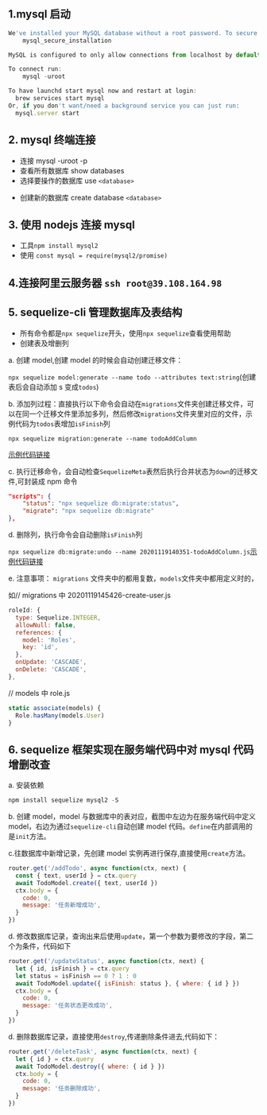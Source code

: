 ## 1.mysql 启动

```js
We've installed your MySQL database without a root password. To secure it run:
    mysql_secure_installation

MySQL is configured to only allow connections from localhost by default

To connect run:
    mysql -uroot

To have launchd start mysql now and restart at login:
  brew services start mysql
Or, if you don't want/need a background service you can just run:
  mysql.server start
```

## 2. mysql 终端连接

- 连接 mysql -uroot -p
- 查看所有数据库 show databases
- 选择要操作的数据库 use `<database>`

* 创建新的数据库 create database `<database>`

## 3. 使用 nodejs 连接 mysql

- 工具`npm install mysql2`
- 使用 `const mysql = require(mysql2/promise)`

## 4.连接阿里云服务器 `ssh root@39.108.164.98`

## 5. sequelize-cli 管理数据库及表结构

- 所有命令都是`npx sequelize`开头，使用`npx sequelize`查看使用帮助
- 创建表及增删列

a. 创建 model,创建 model 的时候会自动创建迁移文件：

`npx sequelize model:generate --name todo --attributes text:string`(创建表后会自动添加 s 变成`todos`)

b. 添加列过程：直接执行以下命令会自动在`migrations`文件夹创建迁移文件，可以在同一个迁移文件里添加多列，然后修改`migrations`文件夹里对应的文件，示例代码为`todos`表增加`isFinish`列

`npx sequelize migration:generate --name todoAddColumn`

[示例代码链接](https://github.com/luoxuzhi/mysql-sequelize-cli/blob/master/migrations/20201119140351-todoAddColumn.js)

c. 执行迁移命令，会自动检查`SequelizeMeta`表然后执行合并状态为`down`的迁移文件,可封装成 npm 命令

```json
"scripts": {
    "status": "npx sequelize db:migrate:status",
    "migrate": "npx sequelize db:migrate"
},
```

d. 删除列，执行命令会自动删除`isFinish`列

`npx sequelize db:migrate:undo --name 20201119140351-todoAddColumn.js`[示例代码链接](https://github.com/luoxuzhi/mysql-sequelize-cli/blob/master/migrations/20201119140351-todoAddColumn.js)

e. 注意事项： `migrations` 文件夹中的都用复数，`models`文件夹中都用定义时的，

如// migrations 中 20201119145426-create-user.js

```js
roleId: {
  type: Sequelize.INTEGER,
  allowNull: false,
  references: {
    model: 'Roles',
    key: 'id',
  },
  onUpdate: 'CASCADE',
  onDelete: 'CASCADE',
},
```

// models 中 role.js

```js
static associate(models) {
  Role.hasMany(models.User)
}
```

## 6. sequelize 框架实现在服务端代码中对 mysql 代码增删改查

a. 安装依赖

```js
npm install sequelize mysql2 -S
```

b. 创建 model，model 与数据库中的表对应，截图中左边为在服务端代码中定义 model，右边为通过`sequelize-cli`自动创建 model 代码。`define`在内部调用的是`init`方法。
<img :src="$withBase('/assets/define-model-diff.png')">

c.往数据库中新增记录，先创建 model 实例再进行保存,直接使用`create`方法。

```js
router.get('/addTodo', async function(ctx, next) {
  const { text, userId } = ctx.query
  await TodoModel.create({ text, userId })
  ctx.body = {
    code: 0,
    message: '任务新增成功',
  }
})
```

d. 修改数据库记录，查询出来后使用`update`，第一个参数为要修改的字段，第二个为条件，代码如下

```js
router.get('/updateStatus', async function(ctx, next) {
  let { id, isFinish } = ctx.query
  let status = isFinish == 0 ? 1 : 0
  await TodoModel.update({ isFinish: status }, { where: { id } })
  ctx.body = {
    code: 0,
    message: '任务状态更改成功',
  }
})
```

d. 删除数据库记录，直接使用`destroy`,传递删除条件进去,代码如下：

```js
router.get('/deleteTask', async function(ctx, next) {
  let { id } = ctx.query
  await TodoModel.destroy({ where: { id } })
  ctx.body = {
    code: 0,
    message: '任务删除成功',
  }
})
```
